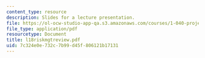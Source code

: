 ```yaml
---
content_type: resource
description: Slides for a lecture presentation.
file: https://ol-ocw-studio-app-qa.s3.amazonaws.com/courses/1-040-project-management-spring-2004/7c324e0e732c7b99d45f806121b17131_l18riskmgtreview.pdf
file_type: application/pdf
resourcetype: Document
title: l18riskmgtreview.pdf
uid: 7c324e0e-732c-7b99-d45f-806121b17131
---
```

